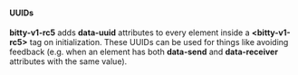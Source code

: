 








#### UUIDs

__bitty-v1-rc5__ adds __data-uuid__ attributes to every
element inside a __&lt;bitty-v1-rc5&gt;__ tag on 
initialization. These UUIDs can be used for things
like avoiding feedback (e.g. when an element 
has both __data-send__ and __data-receiver__ attributes
with the same value). 



